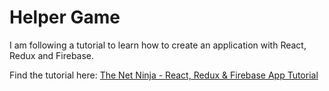 # Helper Game  

I am following a tutorial to learn how to create an application with React, Redux and Firebase.

Find the tutorial here: [The Net Ninja - React, Redux & Firebase App Tutorial](https://www.youtube.com/playlist?list=PL4cUxeGkcC9iWstfXntcj8f-dFZ4UtlN3)